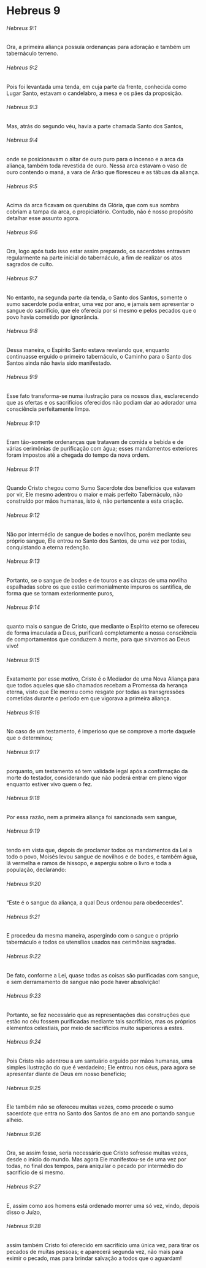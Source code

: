 # Hebreus 9

###### Hebreus 9:1

Ora, a primeira aliança possuía ordenanças para adoração e também um tabernáculo terreno.

###### Hebreus 9:2

Pois foi levantada uma tenda, em cuja parte da frente, conhecida como Lugar Santo, estavam o candelabro, a mesa e os pães da proposição.

###### Hebreus 9:3

Mas, atrás do segundo véu, havia a parte chamada Santo dos Santos,

###### Hebreus 9:4

onde se posicionavam o altar de ouro puro para o incenso e a arca da aliança, também toda revestida de ouro. Nessa arca estavam o vaso de ouro contendo o maná, a vara de Arão que floresceu e as tábuas da aliança.

###### Hebreus 9:5

Acima da arca ficavam os querubins da Glória, que com sua sombra cobriam a tampa da arca, o propiciatório. Contudo, não é nosso propósito detalhar esse assunto agora.

###### Hebreus 9:6

Ora, logo após tudo isso estar assim preparado, os sacerdotes entravam regularmente na parte inicial do tabernáculo, a fim de realizar os atos sagrados de culto.

###### Hebreus 9:7

No entanto, na segunda parte da tenda, o Santo dos Santos, somente o sumo sacerdote podia entrar, uma vez por ano, e jamais sem apresentar o sangue do sacrifício, que ele oferecia por si mesmo e pelos pecados que o povo havia cometido por ignorância.

###### Hebreus 9:8

Dessa maneira, o Espírito Santo estava revelando que, enquanto continuasse erguido o primeiro tabernáculo, o Caminho para o Santo dos Santos ainda não havia sido manifestado.

###### Hebreus 9:9

Esse fato transforma-se numa ilustração para os nossos dias, esclarecendo que as ofertas e os sacrifícios oferecidos não podiam dar ao adorador uma consciência perfeitamente limpa.

###### Hebreus 9:10

Eram tão-somente ordenanças que tratavam de comida e bebida e de várias cerimônias de purificação com água; esses mandamentos exteriores foram impostos até a chegada do tempo da nova ordem.

###### Hebreus 9:11

Quando Cristo chegou como Sumo Sacerdote dos benefícios que estavam por vir, Ele mesmo adentrou o maior e mais perfeito Tabernáculo, não construído por mãos humanas, isto é, não pertencente a esta criação.

###### Hebreus 9:12

Não por intermédio de sangue de bodes e novilhos, porém mediante seu próprio sangue, Ele entrou no Santo dos Santos, de uma vez por todas, conquistando a eterna redenção.

###### Hebreus 9:13

Portanto, se o sangue de bodes e de touros e as cinzas de uma novilha espalhadas sobre os que estão cerimonialmente impuros os santifica, de forma que se tornam exteriormente puros,

###### Hebreus 9:14

quanto mais o sangue de Cristo, que mediante o Espírito eterno se ofereceu de forma imaculada a Deus, purificará completamente a nossa consciência de comportamentos que conduzem à morte, para que sirvamos ao Deus vivo!

###### Hebreus 9:15

Exatamente por esse motivo, Cristo é o Mediador de uma Nova Aliança para que todos aqueles que são chamados recebam a Promessa da herança eterna, visto que Ele morreu como resgate por todas as transgressões cometidas durante o período em que vigorava a primeira aliança.

###### Hebreus 9:16

No caso de um testamento, é imperioso que se comprove a morte daquele que o determinou;

###### Hebreus 9:17

porquanto, um testamento só tem validade legal após a confirmação da morte do testador, considerando que não poderá entrar em pleno vigor enquanto estiver vivo quem o fez.

###### Hebreus 9:18

Por essa razão, nem a primeira aliança foi sancionada sem sangue,

###### Hebreus 9:19

tendo em vista que, depois de proclamar todos os mandamentos da Lei a todo o povo, Moisés levou sangue de novilhos e de bodes, e também água, lã vermelha e ramos de hissopo, e aspergiu sobre o livro e toda a população, declarando:

###### Hebreus 9:20

“Este é o sangue da aliança, a qual Deus ordenou para obedecerdes”.

###### Hebreus 9:21

E procedeu da mesma maneira, aspergindo com o sangue o próprio tabernáculo e todos os utensílios usados nas cerimônias sagradas.

###### Hebreus 9:22

De fato, conforme a Lei, quase todas as coisas são purificadas com sangue, e sem derramamento de sangue não pode haver absolvição!

###### Hebreus 9:23

Portanto, se fez necessário que as representações das construções que estão no céu fossem purificadas mediante tais sacrifícios, mas os próprios elementos celestiais, por meio de sacrifícios muito superiores a estes.

###### Hebreus 9:24

Pois Cristo não adentrou a um santuário erguido por mãos humanas, uma simples ilustração do que é verdadeiro; Ele entrou nos céus, para agora se apresentar diante de Deus em nosso benefício;

###### Hebreus 9:25

Ele também não se ofereceu muitas vezes, como procede o sumo sacerdote que entra no Santo dos Santos de ano em ano portando sangue alheio.

###### Hebreus 9:26

Ora, se assim fosse, seria necessário que Cristo sofresse muitas vezes, desde o início do mundo. Mas agora Ele manifestou-se de uma vez por todas, no final dos tempos, para aniquilar o pecado por intermédio do sacrifício de si mesmo.

###### Hebreus 9:27

E, assim como aos homens está ordenado morrer uma só vez, vindo, depois disso o Juízo,

###### Hebreus 9:28

assim também Cristo foi oferecido em sacrifício uma única vez, para tirar os pecados de muitas pessoas; e aparecerá segunda vez, não mais para eximir o pecado, mas para brindar salvação a todos que o aguardam!

